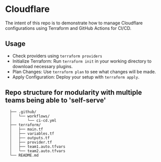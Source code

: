 # Cloudflare
The intent of this repo is to demonstrate how to manage Cloudflare configurations using Terraform and GitHub Actions for CI/CD.

## Usage
- Check providers using `terraform providers` 
- Initialize Terraform: Run `terraform init` in your working directory to download necessary plugins.
- Plan Changes: Use `terraform plan` to see what changes will be made.
- Apply Configuration: Deploy your setup with `terraform apply`.

##  Repo structure for modularity with multiple teams being able to 'self-serve'
```
  ├── .github/
  │   └── workflows/
  │       └── ci-cd.yml
  ├── terraform/
  │   ├── main.tf
  │   ├── variables.tf
  │   ├── outputs.tf
  │   ├── provider.tf
  │   ├── team1.auto.tfvars
  │   └── team2.auto.tfvars
  └── README.md
```